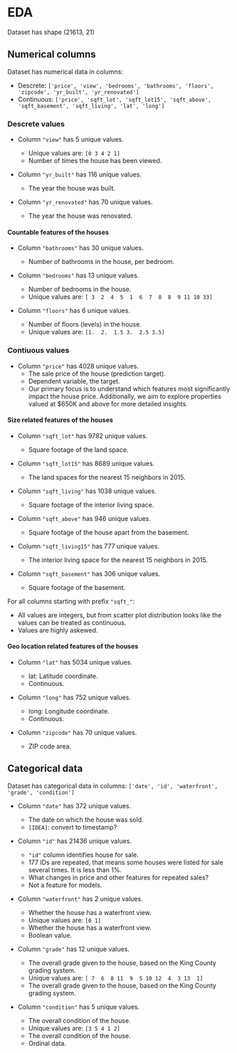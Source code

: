 # EDA

Dataset has shape (21613, 21)

## Numerical columns
Dataset has numerical data in columns: 
- Descrete: `['price', 'view', 'bedrooms', 'bathrooms', 'floors', 'zipcode', 'yr_built', 'yr_renovated']`
- Continuous: `['price', 'sqft_lot', 'sqft_lot15', 'sqft_above', 'sqft_basement', 'sqft_living', 'lat', 'long']`

### Descrete values

- Column `"view"` has 5 unique values.
  - Unique values are: `[0 3 4 2 1]`
   - Number of times the house has been viewed.

- Column `"yr_built"` has 116 unique values.
  - The year the house was built.
- Column `"yr_renovated"` has 70 unique values.
  - The year the house was renovated.

#### Countable features of the houses

- Column `"bathrooms"` has 30 unique values.
  - Number of bathrooms in the house, per bedroom.

- Column `"bedrooms"` has 13 unique values.
  - Number of bedrooms in the house.
  - Unique values are:
 `[ 3  2  4  5  1  6  7  0  8  9 11 10 33]`

- Column `"floors"` has 6 unique values.
  -  Number of floors (levels) in the house.
  - Unique values are:
 `[1.  2.  1.5 3.  2.5 3.5]`

### Contiuous values
- Column `"price"` has 4028 unique values.
  - The sale price of the house (prediction target).
  - Dependent variable, the target.
  - Our primary focus is to understand which features most significantly impact the house price. Additionally, we aim to explore properties valued at $650K and above for more detailed insights.


#### Size related features of the houses
- Column `"sqft_lot"` has 9782 unique values.
  - Square footage of the land space.

- Column `"sqft_lot15"` has 8689 unique values.
  - The land spaces for the nearest 15 neighbors in 2015.

- Column `"sqft_living"` has 1038 unique values.
  - Square footage of the interior living space.

- Column `"sqft_above"` has 946 unique values.
  - Square footage of the house apart from the basement.
  
- Column `"sqft_living15"` has 777 unique values.
  - The interior living space for the nearest 15 neighbors in 2015.
  
- Column `"sqft_basement"` has 306 unique values.
  - Square footage of the basement.
  
For all columns starting with prefix `"sqft_"`:
  - All values are integers, but from scatter plot distribution looks like the values can be treated as continuous.
  - Values are highly askewed.

#### Geo location related features of the houses
- Column `"lat"` has 5034 unique values.
  - lat: Latitude coordinate.
  - Continuous.

- Column `"long"` has 752 unique values.
  - long: Longitude coordinate.
  - Continuous.

- Column `"zipcode"` has 70 unique values.
  - ZIP code area.

## Categorical data

Dataset has categorical data in columns:
```['date', 'id', 'waterfront', 'grade', 'condition']```

- Column `"date"` has 372 unique values.
  - The date on which the house was sold.
  - `[IDEA]`: convert to timestamp?

- Column `"id"` has 21436 unique values.
  - `"id"` column identifies house for sale. 
  - 177 IDs are repeated, that means some houses were listed for sale several times. It is less than 1%.
  - What changes in price and other features for repeated sales?
  - Not a feature for models.

- Column `"waterfront"` has 2 unique values.
  - Whether the house has a waterfront view.
  - Unique values are: `[0 1]`
  - Whether the house has a waterfront view.
  - Boolean value.

- Column `"grade"` has 12 unique values.
  - The overall grade given to the house, based on the King County grading system.
  - Unique values are:
 `[ 7  6  8 11  9  5 10 12  4  3 13  1]`
  - The overall grade given to the house, based on the King County grading system.

- Column `"condition"` has 5 unique values.
  - The overall condition of the house.
  - Unique values are: `[3 5 4 1 2]`
  - The overall condition of the house.
  - Ordinal data.